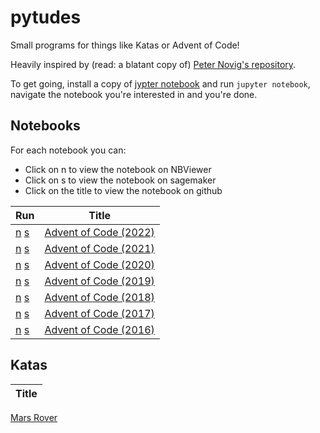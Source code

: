 # pytudes

Small programs for things like Katas or Advent of Code!

Heavily inspired by (read: a blatant copy of) [Peter Novig's repository](https://github.com/norvig/pytudes).

To get going, install a copy of [jypter notebook](http://jupyter.org/) and run `jupyter notebook`, navigate the notebook you're interested in and you're done.

## Notebooks

For each notebook you can:

* Click on n to view the notebook on NBViewer
* Click on s to view the notebook on sagemaker
* Click on the title to view the notebook on github

| Run | Title |
| --- | --- |
| [n](https://nbviewer.org/github/willcodefortea/pytudes/blob/master/ipynb/Advent%20of%20Code%202022.ipynb) [s](https://studiolab.sagemaker.aws/import/github/willcodefortea/pytudes/blob/master/ipynb/Advent%20of%20Code%202022.ipynb) | [Advent of Code (2022)](https://github.com/willcodefortea//pytudes/blob/master/ipynb/Advent%20of%20Code%202022.ipynb) |
| [n](https://nbviewer.org/github/willcodefortea/pytudes/blob/master/ipynb/Advent%20of%20Code%202021.ipynb) [s](https://studiolab.sagemaker.aws/import/github/willcodefortea/pytudes/blob/master/ipynb/Advent%20of%20Code%202021.ipynb) | [Advent of Code (2021)](https://github.com/willcodefortea//pytudes/blob/master/ipynb/Advent%20of%20Code%202021.ipynb) |
| [n](https://nbviewer.org/github/willcodefortea/pytudes/blob/master/ipynb/Advent%20of%20Code%202020.ipynb) [s](https://studiolab.sagemaker.aws/import/github/willcodefortea/pytudes/blob/master/ipynb/Advent%20of%20Code%202020.ipynb) | [Advent of Code (2020)](https://github.com/willcodefortea//pytudes/blob/master/ipynb/Advent%20of%20Code%202020.ipynb) |
| [n](https://nbviewer.org/github/willcodefortea/pytudes/blob/master/ipynb/Advent%20of%20Code%202019.ipynb) [s](https://studiolab.sagemaker.aws/import/github/willcodefortea/pytudes/blob/master/ipynb/Advent%20of%20Code%202019.ipynb) | [Advent of Code (2019)](https://github.com/willcodefortea//pytudes/blob/master/ipynb/Advent%20of%20Code%202019.ipynb) |
| [n](https://nbviewer.org/github/willcodefortea/pytudes/blob/master/ipynb/Advent%20of%20Code%202018.ipynb) [s](https://studiolab.sagemaker.aws/import/github/willcodefortea/pytudes/blob/master/ipynb/Advent%20of%20Code%202018.ipynb) | [Advent of Code (2018)](https://github.com/willcodefortea//pytudes/blob/master/ipynb/Advent%20of%20Code%202018.ipynb) |
| [n](https://nbviewer.org/github/willcodefortea/pytudes/blob/master/ipynb/Advent%20of%20Code%202017.ipynb) [s](https://studiolab.sagemaker.aws/import/github/willcodefortea/pytudes/blob/master/ipynb/Advent%20of%20Code%202017.ipynb) | [Advent of Code (2017)](https://github.com/willcodefortea//pytudes/blob/master/ipynb/Advent%20of%20Code%202017.ipynb) |
| [n](https://nbviewer.org/github/willcodefortea/pytudes/blob/master/ipynb/Advent%20of%20Code%202016.ipynb) [s](https://studiolab.sagemaker.aws/import/github/willcodefortea/pytudes/blob/master/ipynb/Advent%20of%20Code%202016.ipynb) | [Advent of Code (2016)](https://github.com/willcodefortea//pytudes/blob/master/ipynb/Advent%20of%20Code%202016.ipynb) |


## Katas

| Title |
| --- |
[Mars Rover](https://github.com/willcodefortea/pytudes/tree/master/katas/mars-rover)

